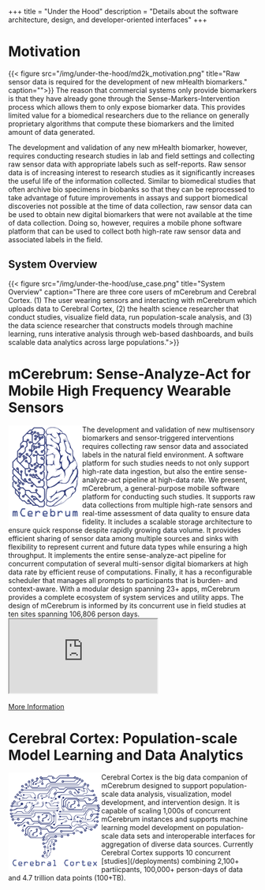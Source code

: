 +++
title = "Under the Hood"
description = "Details about the software architecture, design, and developer-oriented interfaces"
+++

# Motivation

{{< figure src="/img/under-the-hood/md2k_motivation.png" title="Raw sensor data is required for the development of new mHealth biomarkers." caption="">}}
The reason that commercial systems only provide biomarkers is that they have already gone through the Sense-Markers-Intervention process which allows them to only expose biomarker data.  This provides limited value for a biomedical researchers due to the reliance on generally proprietary algorithms that compute these biomarkers and the limited amount of data generated.

The development and validation of any new mHealth biomarker, however, requires conducting research studies in lab and field settings and collecting raw sensor data with appropriate labels such as self-reports. Raw sensor data is of increasing interest to research studies as it significantly increases the useful life of the information collected. Similar to biomedical studies that often archive bio specimens in biobanks so that they can be reprocessed to take advantage of future improvements in assays and support biomedical discoveries not possible at the time of data collection, raw sensor data can be used to obtain new digital biomarkers that were not available at the time of data collection. Doing so, however, requires a mobile phone software platform that can be used to collect both high-rate raw sensor data and associated labels in the field.

## System Overview

{{< figure src="/img/under-the-hood/use_case.png" title="System Overview" caption="There are three core users of mCerebrum and Cerebral Cortex. (1) The user wearing sensors and interacting with mCerebrum which uploads data to Cerebral Cortex, (2) the health science researcher that conduct studies, visualize field data, run population-scale analysis, and (3) the data science researcher that constructs models through machine learning, runs interative analysis through web-based dashboards, and buils scalable data analytics across large populations.">}}


# mCerebrum: Sense-Analyze-Act for Mobile High Frequency Wearable Sensors
<img src="/img/under-the-hood/mCerebrum.png" style="height: 200px; float: left;">
The development and validation of new multisensory biomarkers and sensor-triggered interventions requires collecting raw sensor data and associated labels in the natural field environment. A software platform for such studies needs to not only support high-rate data ingestion, but also the entire sense-analyze-act pipeline at high-data rate.
We present, mCerebrum, a general-purpose mobile software platform for conducting such studies. It supports raw data collections from multiple high-rate sensors and real-time assessment of data quality to ensure data fidelity. It includes a scalable storage architecture to ensure quick response despite rapidly growing data volume. It provides efficient sharing of sensor data among multiple sources and sinks with flexibility to represent current and future data types while ensuring a high throughput. It implements the entire sense-analyze-act pipeline for concurrent computation of several multi-sensor digital biomarkers at high data rate by efficient reuse of computations. Finally, it has a reconfigurable scheduler that manages all prompts to participants that is burden- and context-aware.
With a modular design spanning 23+ apps, mCerebrum provides a complete ecosystem of system services and utility apps.
The design of mCerebrum is informed by its concurrent use in field studies at ten sites spanning 106,806 person days.

<div class="row">
  <!-- 16:9 aspect ratio -->
  <div class="embed-responsive embed-responsive-16by9">
    <iframe allowFullScreen='allowFullScreen' class="embed-responsive-item" src="https://www.youtube.com/embed/ENngs9eL4VQ?controls=2&showinfo=0"></iframe>
  </div>

</div>

[More Information](mcerebrum)


# Cerebral Cortex: Population-scale Model Learning and Data Analytics
<img src="/img/under-the-hood/Cerebral Cortex.png" style="height: 200px; float: left;">
Cerebral Cortex is the big data companion of mCerebrum designed to support population-scale data analysis, visualization, model development, and intervention design.  It is capable of scaling 1,000s of concurrent mCerebrum instances and supports machine learning model development on population-scale data sets and interoperable interfaces for aggregation of diverse data sources.  Currently Cerebral Cortex supports 10 concurrent [studies](/deployments) combining 2,100+ partiicpants, 100,000+ person-days of data and 4.7 trillion data points (100+TB).
